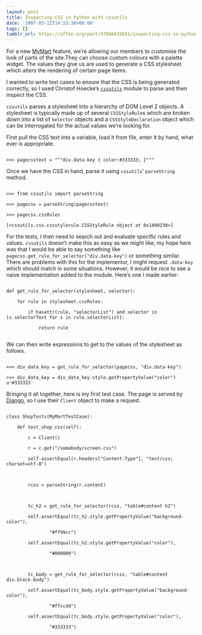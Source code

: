 ```yaml
---
layout: post
title: Inspecting CSS in Python with cssutils
date: '2007-03-12T14:53:38+00:00'
tags: []
tumblr_url: https://aftnn.org/post/47880435651/inspecting-css-in-python-with-codecssutilscode
---
```

<p>For a new <a href="http://mymart.com/">MyMart</a> feature, we&rsquo;re allowing our members to customise the look of parts of the site.They can choose custom colours with a palette widget. The values they give us are used to generate a CSS stylesheet which alters the rendering of certain page items.</p>
<p>I wanted to write test cases to ensure that the CSS is being generated correctly, so I used Christof Hoecke&rsquo;s <a href="http://cthedot.de/cssutils/"><code>cssutils</code></a> module to parse and then inspect the CSS.</p>
<p><code>cssutils</code> parses a stylesheet into a hierarchy of DOM Level 2 objects. A stylesheet is typically made up of several <code>CSSStyleRule</code>s which are broken down into a list of <code>Selector</code> objects and a <code>CSSStyleDeclaration</code> object which can be interrogated for the actual values we&rsquo;re looking for.</p>
<p>First pull the CSS text into a variable, load it from file, enter it by hand, what ever is appropriate.</p>

<p class="eg"><code>
&gt;&gt;&gt; pagecsstext = """div.data-key { color:#333333; }"""
</code></p>

<p>Once we have the CSS in hand, parse it using <code>cssutils</code>&rsquo; 
<code>parseString</code> method.</p>

<p class="eg"><code>
&gt;&gt;&gt; from cssutils import parseString<br/>
&gt;&gt;&gt; pagecss = parseString(pagecsstext)<br/>
&gt;&gt;&gt; pagecss.cssRules<br/>
[&lt;cssutils.css.cssstylerule.CSSStyleRule object at 0x1480230&gt;]
</code></p>

<p>For the tests, I then need to search out and evaluate specific rules and values. <code>cssutils</code> doesn&rsquo;t make this as easy as we might like, my hope here was that I would be able to say something like <code>pagecss.get_rule_for_selector("div.data-key")</code> or something similar. There are problems with this for the implementor, I might request <code>.data-key</code> which should match in some situations. However, it would be nice to see a naive implementation added to the module. Here&rsquo;s one I made earlier:</p>

<p class="eg"><code>
def get_rule_for_selector(stylesheet, selector):<br/>
    for rule in stylesheet.cssRules:<br/>
        if hasattr(rule, "selectorList") and selector in [s.selectorText for s in rule.selectorList]:<br/>
            return rule<br/>
</code></p>

<p>We can then write expressions to get to the values of the stylesheet as follows.</p>

<p class="eg"><code>
&gt;&gt;&gt; div_data_key = get_rule_for_selector(pagecss, "div.data-key")<br/>
&gt;&gt;&gt; div_data_key = div_data_key.style.getPropertyValue("color") u'#333333'
</code></p>

<p>Bringing it all together, here is my first test case. The page is served by <a href="http://www.djangoproject.com">Django</a>, so I use their <code>Client</code> object to make a request.</p>

<p class="eg"><code>
class ShopTests(MyMartTestCase):<br/>
    def test_shop_css(self):<br/>
        c = Client()<br/>
        r = c.get("/somebody/screen.css")<br/>
        self.assertEqual(r.headers["Content-Type"], "text/css; charset=utf-8")<br/>
<br/>
        rcss = parseString(r.content)<br/>
<br/>
        tc_h2 = get_rule_for_selector(rcss, "table#content h2")<br/>
        self.assertEqual(tc_h2.style.getPropertyValue("background-color"),<br/>
                "#ff99cc")<br/>
        self.assertEqual(tc_h2.style.getPropertyValue("color"),<br/>
                "#000000")<br/>
<br/>
        tc_body = get_rule_for_selector(rcss, "table#content div.block-body")<br/>
        self.assertEqual(tc_body.style.getPropertyValue("background-color"),<br/>
                "#ffccdd")<br/>
        self.assertEqual(tc_body.style.getPropertyValue("color"),<br/>
                "#333333")
</code></p>
